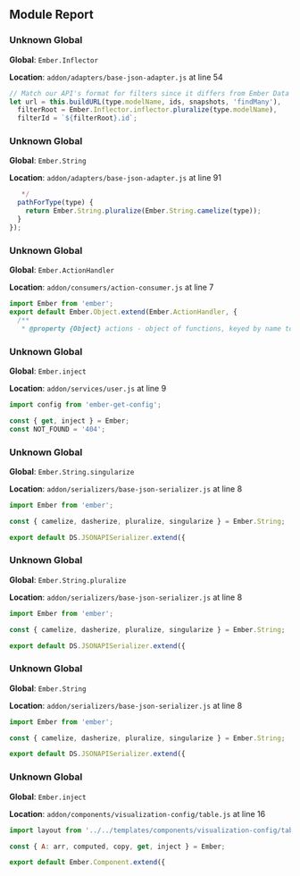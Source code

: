 ## Module Report

### Unknown Global

**Global**: `Ember.Inflector`

**Location**: `addon/adapters/base-json-adapter.js` at line 54

```js
// Match our API's format for filters since it differs from Ember Data default
let url = this.buildURL(type.modelName, ids, snapshots, 'findMany'),
  filterRoot = Ember.Inflector.inflector.pluralize(type.modelName),
  filterId = `${filterRoot}.id`;
```

### Unknown Global

**Global**: `Ember.String`

**Location**: `addon/adapters/base-json-adapter.js` at line 91

```js
   */
  pathForType(type) {
    return Ember.String.pluralize(Ember.String.camelize(type));
  }
});
```

### Unknown Global

**Global**: `Ember.ActionHandler`

**Location**: `addon/consumers/action-consumer.js` at line 7

```js
import Ember from 'ember';
export default Ember.Object.extend(Ember.ActionHandler, {
  /**
   * @property {Object} actions - object of functions, keyed by name to
```

### Unknown Global

**Global**: `Ember.inject`

**Location**: `addon/services/user.js` at line 9

```js
import config from 'ember-get-config';

const { get, inject } = Ember;
const NOT_FOUND = '404';
```

### Unknown Global

**Global**: `Ember.String.singularize`

**Location**: `addon/serializers/base-json-serializer.js` at line 8

```js
import Ember from 'ember';

const { camelize, dasherize, pluralize, singularize } = Ember.String;

export default DS.JSONAPISerializer.extend({
```

### Unknown Global

**Global**: `Ember.String.pluralize`

**Location**: `addon/serializers/base-json-serializer.js` at line 8

```js
import Ember from 'ember';

const { camelize, dasherize, pluralize, singularize } = Ember.String;

export default DS.JSONAPISerializer.extend({
```

### Unknown Global

**Global**: `Ember.String`

**Location**: `addon/serializers/base-json-serializer.js` at line 8

```js
import Ember from 'ember';

const { camelize, dasherize, pluralize, singularize } = Ember.String;

export default DS.JSONAPISerializer.extend({
```

### Unknown Global

**Global**: `Ember.inject`

**Location**: `addon/components/visualization-config/table.js` at line 16

```js
import layout from '../../templates/components/visualization-config/table';

const { A: arr, computed, copy, get, inject } = Ember;

export default Ember.Component.extend({
```

